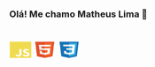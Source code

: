 ### Olá! Me chamo Matheus Lima 👋

<!--
**imdevlima/imdevlima** is a ✨ _special_ ✨ repository because its `README.md` (this file) appears on your GitHub profile.

- 🏡 Moro em São Paulo, Brasil;
- 👀 Estou interessada em desenvolvimento FullStack;
- 🌱 Atualmente estou aprendendo HTML, CSS, Javascript e React;
- ⚡ Atualmente começando a programar, seja gentil;
- 📫 Como entrar em contato comigo e-mail: matheus.limajunger@gmail.com.
-->

###

<div style="display: inline_block"><br>
  <img align="center" alt="imdevlima-Js" height="30" width="40" src="https://raw.githubusercontent.com/devicons/devicon/master/icons/javascript/javascript-plain.svg">
  <img align="center" alt="imdevlima-HTML" height="30" width="40" src="https://raw.githubusercontent.com/devicons/devicon/master/icons/html5/html5-original.svg">
  <img align="center" alt="imdevlima-CSS" height="30" width="40" src="https://raw.githubusercontent.com/devicons/devicon/master/icons/css3/css3-original.svg"> 
</div>
